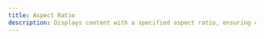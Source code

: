 ```yaml
---
title: Aspect Ratio
description: Displays content with a specified aspect ratio, ensuring consistent and visually balanced presentation.
---
```

